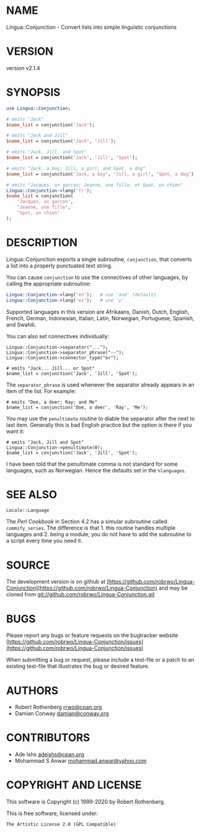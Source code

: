 # NAME

Lingua::Conjunction - Convert lists into simple linguistic conjunctions

# VERSION

version v2.1.4

# SYNOPSIS

```perl
use Lingua::Conjunction;

# emits "Jack"
$name_list = conjunction('Jack');

# emits "Jack and Jill"
$name_list = conjunction('Jack', 'Jill');

# emits "Jack, Jill, and Spot"
$name_list = conjunction('Jack', 'Jill', 'Spot');

# emits "Jack, a boy; Jill, a girl; and Spot, a dog"
$name_list = conjunction('Jack, a boy', 'Jill, a girl', 'Spot, a dog');

# emits "Jacques, un garcon; Jeanne, une fille; et Spot, un chien"
Lingua::Conjunction->lang('fr');
$name_list = conjunction(
    'Jacques, un garcon',
    'Jeanne, une fille',
    'Spot, un chien'
);
```

# DESCRIPTION

Lingua::Conjunction exports a single subroutine, `conjunction`, that
converts a list into a properly punctuated text string.

You can cause `conjunction` to use the connectives of other languages, by
calling the appropriate subroutine:

```perl
Lingua::Conjunction->lang('en');   # use 'and' (default)
Lingua::Conjunction->lang('es');   # use 'y'
```

Supported languages in this version are
Afrikaans,
Danish,
Dutch,
English,
French,
German,
Indonesian,
Italian,
Latin,
Norwegian,
Portuguese,
Spanish,
and Swahili.

You can also set connectives individually:

```
Lingua::Conjunction->separator("...");
Lingua::Conjunction->separator_phrase("--");
Lingua::Conjunction->connector_type("or");

# emits "Jack... Jill... or Spot"
$name_list = conjunction('Jack', 'Jill', 'Spot');
```

The `separator_phrase` is used whenever the separator already appears in
an item of the list. For example:

```
# emits "Doe, a deer; Ray; and Me"
$name_list = conjunction('Doe, a deer', 'Ray', 'Me');
```

You may use the `penultimate` routine to diable the separator after the
next to last item. Generally this is bad English practice but the option
is there if you want it:

```
# emits "Jack, Jill and Spot"
Lingua::Conjunction->penultimate(0);
$name_list = conjunction('Jack', 'Jill', 'Spot');
```

I have been told that the penultimate comma is not standard for some
languages, such as Norwegian. Hence the defaults set in the `%languages`.

# SEE ALSO

`Locale::Language`

The _Perl Cookbook_ in Section 4.2 has a simular subroutine called
`commify_series`. The difference is that 1. this routine handles
multiple languages and 2. being a module, you do not have to add
the subroutine to a script every time you need it.

# SOURCE

The development version is on github at [https://github.com/robrwo/Lingua-Conjunction](https://github.com/robrwo/Lingua-Conjunction)
and may be cloned from [git://github.com/robrwo/Lingua-Conjunction.git](git://github.com/robrwo/Lingua-Conjunction.git)

# BUGS

Please report any bugs or feature requests on the bugtracker website
[https://github.com/robrwo/Lingua-Conjunction/issues](https://github.com/robrwo/Lingua-Conjunction/issues)

When submitting a bug or request, please include a test-file or a
patch to an existing test-file that illustrates the bug or desired
feature.

# AUTHORS

- Robert Rothenberg <rrwo@cpan.org>
- Damian Conway <damian@conway.org>

# CONTRIBUTORS

- Ade Ishs <adeishs@cpan.org>
- Mohammad S Anwar <mohammad.anwar@yahoo.com>

# COPYRIGHT AND LICENSE

This software is Copyright (c) 1999-2020 by Robert Rothenberg.

This is free software, licensed under:

```
The Artistic License 2.0 (GPL Compatible)
```
